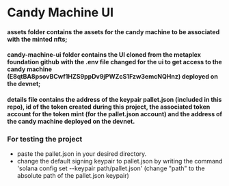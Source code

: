 # Candy Machine UI
#### assets folder contains the assets for the candy machine to be associated with the minted nfts;
#### candy-machine-ui folder contains the UI cloned from the metaplex foundation github with the .env file changed for the ui to get access to the candy machine (E8qtBA8psovBCwf1HZS9ppDv9jPWZcS1Fzw3emcNQHnz) deployed on the devnet;
#### details file contains the address of the keypair pallet.json (included in this repo), id of the token created during this project, the associated token account for the token mint (for the pallet.json account) and the address of the candy machine deployed on the devnet.

### For testing the project
- paste the pallet.json in your desired directory.
- change the default signing keypair to pallet.json by writing the command 
'solana config set --keypair path/pallet.json' 
(change "path" to the absolute path of the pallet.json keypair)